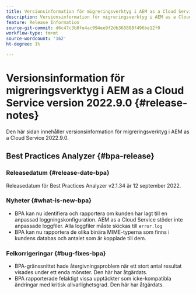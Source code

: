```yaml
---
title: Versionsinformation för migreringsverktyg i AEM as a Cloud Service version 2022.9.0
description: Versionsinformation för migreringsverktyg i AEM as a Cloud Service version 2022.9.0
feature: Release Information
source-git-commit: d6c47c3b8fe4ac994ee9f2db365888f496be12f0
workflow-type: tm+mt
source-wordcount: '162'
ht-degree: 1%

---
```


# Versionsinformation för migreringsverktyg i AEM as a Cloud Service version 2022.9.0 {#release-notes}

Den här sidan innehåller versionsinformation för migreringsverktyg i AEM as a Cloud Service 2022.9.0.

## Best Practices Analyzer {#bpa-release}

### Releasedatum {#release-date-bpa}

Releasedatum för Best Practices Analyzer v2.1.34 är 12 september 2022.

### Nyheter {#what-is-new-bpa}

* BPA kan nu identifiera och rapportera om kunden har lagt till en anpassad loggningskonfiguration. AEM as a Cloud Service stöder inte anpassade loggfiler. Alla loggfiler måste skickas till `error.log`
* BPA kan nu rapportera de olika binära MIME-typerna som finns i kundens databas och antalet som är kopplade till dem.

### Felkorrigeringar {#bug-fixes-bpa}

* BPA-gränssnittet hade återgivningsproblem när ett stort antal resultat visades under ett enda mönster. Den här har åtgärdats.
* BPA rapporterade felaktigt vissa upptäckter som icke-kompatibla ändringar med kritisk allvarlighetsgrad. Den här har åtgärdats.
